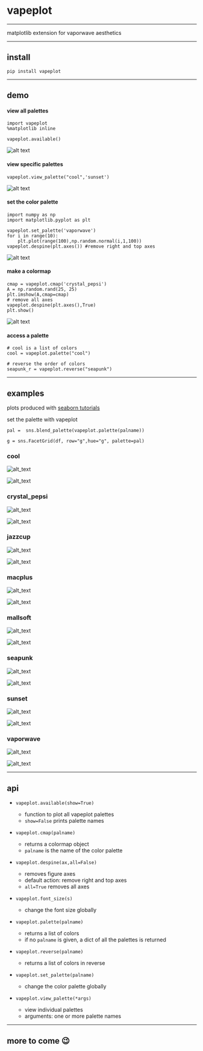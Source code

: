 # vapeplot

---

matplotlib extension for vaporwave aesthetics 

---

## install

```
pip install vapeplot
```

---

## demo

#### view all palettes

```
import vapeplot
%matplotlib inline

vapeplot.available()
```

![alt text](https://raw.githubusercontent.com/dantaki/vapeplot/master/examples/vapeplot.png "vapeplot palettes")

#### view specific palettes

```
vapeplot.view_palette("cool",'sunset')
```

![alt text](https://raw.githubusercontent.com/dantaki/vapeplot/master/examples/view_palette.png "cool sunset")

#### set the color palette

```
import numpy as np
import matplotlib.pyplot as plt

vapeplot.set_palette('vaporwave')
for i in range(10):
    plt.plot(range(100),np.random.normal(i,1,100))
vapeplot.despine(plt.axes()) #remove right and top axes
```

![alt text](https://raw.githubusercontent.com/dantaki/vapeplot/master/examples/vaporwave.png "vaporwave palette")

#### make a colormap

```
cmap = vapeplot.cmap('crystal_pepsi')
A = np.random.rand(25, 25)
plt.imshow(A,cmap=cmap)
# remove all axes
vapeplot.despine(plt.axes(),True)
plt.show()
```

![alt text](https://raw.githubusercontent.com/dantaki/vapeplot/master/examples/vapeplot_colormaps.png "crystal_pepsi colormap")


#### access a palette

```
# cool is a list of colors
cool = vapeplot.palette("cool")

# reverse the order of colors
seapunk_r = vapeplot.reverse("seapunk")

```

---

## examples

plots produced with [seaborn tutorials](https://seaborn.pydata.org/examples/index.html)

set the palette with vapeplot

```
pal =  sns.blend_palette(vapeplot.palette(palname))

g = sns.FacetGrid(df, row="g",hue="g", palette=pal)
```

### cool 

![alt_text](https://raw.githubusercontent.com/dantaki/vapeplot/master/examples/cool_seaborn_facetgrid.png "cool facetgrid")

![alt_text](https://raw.githubusercontent.com/dantaki/vapeplot/master/examples/cool_seaborn_kdeplot.png "cool kdeplot")


### crystal_pepsi

![alt_text](https://raw.githubusercontent.com/dantaki/vapeplot/master/examples/crystal_pepsi_seaborn_facetgrid.png "crystal_pepsi facetgrid")

![alt_text](https://raw.githubusercontent.com/dantaki/vapeplot/master/examples/crystal_pepsi_seaborn_kdeplot.png "crystal_pepsi kdeplot")

### jazzcup 

![alt_text](https://raw.githubusercontent.com/dantaki/vapeplot/master/examples/jazzcup_seaborn_facetgrid.png "jazzcup facetgrid")

![alt_text](https://raw.githubusercontent.com/dantaki/vapeplot/master/examples/jazzcup_seaborn_kdeplot.png "jazzcup kdeplot")

### macplus 

![alt_text](https://raw.githubusercontent.com/dantaki/vapeplot/master/examples/macplus_seaborn_facetgrid.png "macplus facetgrid")

![alt_text](https://raw.githubusercontent.com/dantaki/vapeplot/master/examples/macplus_seaborn_kdeplot.png "macplus kdeplot")

### mallsoft 

![alt_text](https://raw.githubusercontent.com/dantaki/vapeplot/master/examples/mallsoft_seaborn_facetgrid.png "mallsoft facetgrid")

![alt_text](https://raw.githubusercontent.com/dantaki/vapeplot/master/examples/mallsoft_seaborn_kdeplot.png "mallsoft kdeplot")

### seapunk 

![alt_text](https://raw.githubusercontent.com/dantaki/vapeplot/master/examples/seapunk_seaborn_facetgrid.png "seapunk facetgrid")

![alt_text](https://raw.githubusercontent.com/dantaki/vapeplot/master/examples/seapunk_seaborn_kdeplot.png "seapunk kdeplot")

### sunset

![alt_text](https://raw.githubusercontent.com/dantaki/vapeplot/master/examples/sunset_seaborn_facetgrid.png "sunset facetgrid")

![alt_text](https://raw.githubusercontent.com/dantaki/vapeplot/master/examples/sunset_seaborn_kdeplot.png "sunset kdeplot")

### vaporwave 

![alt_text](https://raw.githubusercontent.com/dantaki/vapeplot/master/examples/vaporwave_seaborn_facetgrid.png "vaporwave facetgrid")

![alt_text](https://raw.githubusercontent.com/dantaki/vapeplot/master/examples/vaporwave_seaborn_kdeplot.png "vaporwave kdeplot")

---

## api

* `vapeplot.available(show=True)`
  * function to plot all vapeplot palettes
  * `show=False` prints palette names


* `vapeplot.cmap(palname)`
  * returns a colormap object
  * `palname` is the name of the color palette


* `vapeplot.despine(ax,all=False)` 
  * removes figure axes
  * default action: remove right and top axes
  * `all=True` removes all axes


* `vapeplot.font_size(s)`
  * change the font size globally


* `vapeplot.palette(palname)`
  * returns a list of colors
  * if no `palname` is given, a dict of all the palettes is returned


* `vapeplot.reverse(palname)`
  * returns a list of colors in reverse



* `vapeplot.set_palette(palname)`
  * change the color palette globally



* `vapeplot.view_palette(*args)`
  * view individual palettes
  * arguments: one or more palette names

---


## more to come :wink:
